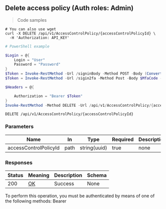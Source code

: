 
## Delete access policy (Auth roles: Admin)

<a id="opIdDelete"></a>

> Code samples

```shell
# You can also use wget
curl -X DELETE /api/v1/AccessControlPolicy/{accessControlPolicyId} \
  -H 'Authorization: API_KEY'

```

```powershell
# PowerShell example

$Login = @{
    Login = "User"
    Password = "Password"
}
$Token = Invoke-RestMethod -Url /signinBody -Method POST -Body (ConvertTo-Json $Login)
$Token = Invoke-RestMethod -Url /sigin2fa -Method Post -Body $MfaCode -Headers @{Authorization: "Bearer $Token"}

$Headers = @{

    Authorization = "Bearer $Token"
}
Invoke-RestMethod -Method DELETE -Url /api/v1/AccessControlPolicy/{accessControlPolicyId} -Headers $Headers
```

`DELETE /api/v1/AccessControlPolicy/{accessControlPolicyId}`

<h3 id="delete-access-policy-(auth-roles:-admin)-parameters">Parameters</h3>

|Name|In|Type|Required|Description|
|---|---|---|---|---|
|accessControlPolicyId|path|string(uuid)|true|none|

<h3 id="delete-access-policy-(auth-roles:-admin)-responses">Responses</h3>

|Status|Meaning|Description|Schema|
|---|---|---|---|
|200|[OK](https://tools.ietf.org/html/rfc7231#section-6.3.1)|Success|None|

<aside class="warning">
To perform this operation, you must be authenticated by means of one of the following methods:
Bearer
</aside>


